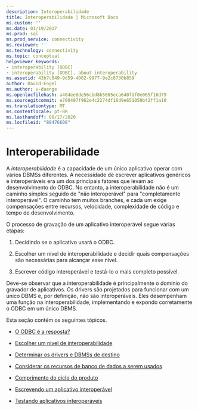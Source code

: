 ```yaml
---
description: Interoperabilidade
title: Interoperabilidade | Microsoft Docs
ms.custom: ''
ms.date: 01/19/2017
ms.prod: sql
ms.prod_service: connectivity
ms.reviewer: ''
ms.technology: connectivity
ms.topic: conceptual
helpviewer_keywords:
- interoperability [ODBC]
- interoperability [ODBC], about interoperability
ms.assetid: 43b7c849-9d59-4002-9977-9e2c8730b859
author: David-Engel
ms.author: v-daenge
ms.openlocfilehash: a404ee6de56cbd8b5605eca640fdf0e065f16d79
ms.sourcegitcommit: e700497f962e4c2274df16d9e651059b42ff1a10
ms.translationtype: MT
ms.contentlocale: pt-BR
ms.lasthandoff: 08/17/2020
ms.locfileid: "88476608"
---
```

# <a name="interoperability"></a>Interoperabilidade
A *interoperabilidade* é a capacidade de um único aplicativo operar com vários DBMSs diferentes. A necessidade de escrever aplicativos genéricos e interoperáveis era um dos principais fatores que levam ao desenvolvimento do ODBC. No entanto, a interoperabilidade não é um caminho simples seguido de "não interoperável" para "completamente interoperável". O caminho tem muitos branches, e cada um exige compensações entre recursos, velocidade, complexidade de código e tempo de desenvolvimento.  
  
 O processo de gravação de um aplicativo interoperável segue várias etapas:  
  
1.  Decidindo se o aplicativo usará o ODBC.  
  
2.  Escolher um nível de interoperabilidade e decidir quais compensações são necessárias para alcançar esse nível.  
  
3.  Escrever código interoperável e testá-lo o mais completo possível.  
  
 Deve-se observar que a interoperabilidade é principalmente o domínio do gravador de aplicativos. Os drivers são projetados para funcionar com um único DBMS e, por definição, não são interoperáveis. Eles desempenham uma função na interoperabilidade, implementando e expondo corretamente o ODBC em um único DBMS.  
  
 Esta seção contém os seguintes tópicos.  
  
-   [O ODBC é a resposta?](../../../odbc/reference/develop-app/is-odbc-the-answer.md)  
  
-   [Escolher um nível de interoperabilidade](../../../odbc/reference/develop-app/choosing-a-level-of-interoperability.md)  
  
-   [Determinar os drivers e DBMSs de destino](../../../odbc/reference/develop-app/determining-the-target-dbmss-and-drivers.md)  
  
-   [Considerar os recursos de banco de dados a serem usados](../../../odbc/reference/develop-app/considering-database-features-to-use.md)  
  
-   [Comprimento do ciclo do produto](../../../odbc/reference/develop-app/length-of-the-product-cycle.md)  
  
-   [Escrevendo um aplicativo interoperável](../../../odbc/reference/develop-app/writing-an-interoperable-application.md)  
  
-   [Testando aplicativos interoperáveis](../../../odbc/reference/develop-app/testing-interoperable-applications.md)
